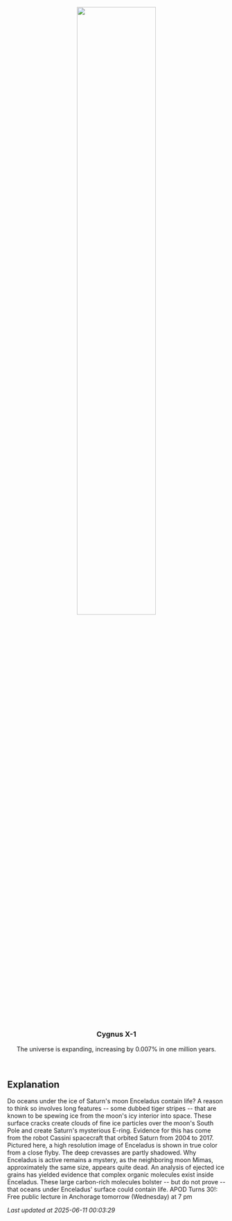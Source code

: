 <p align='center'>
    <img src='https://apod.nasa.gov/apod/image/2506/EnceladusTrue_Cassini_960.jpg' width='60%' />
    <h3 align="center">Cygnus X-1</h3>
    <p align="center">The universe is expanding, increasing by 0.007% in one million years.</p>
</p>
<br/>

Explanation
--
Do oceans under the ice of Saturn's moon Enceladus contain life?  A reason to think so involves  long features -- some dubbed tiger stripes -- that are known to be spewing ice from the moon's icy interior into space. These surface cracks create clouds of fine ice particles over the moon's South Pole and create  Saturn's mysterious E-ring.  Evidence for this has come from the robot Cassini spacecraft that orbited Saturn from 2004 to 2017.  Pictured here, a high resolution image of Enceladus is shown in true color from a close flyby.  The deep crevasses are partly shadowed.  Why Enceladus is active remains a mystery, as the neighboring moon Mimas, approximately the same size, appears quite dead. An analysis of ejected ice grains has yielded evidence that complex organic molecules exist inside Enceladus. These large carbon-rich molecules bolster -- but do not prove -- that oceans under Enceladus' surface could contain life.   APOD Turns 30!: Free public lecture in Anchorage tomorrow (Wednesday) at 7 pm


*Last updated at 2025-06-11 00:03:29*
